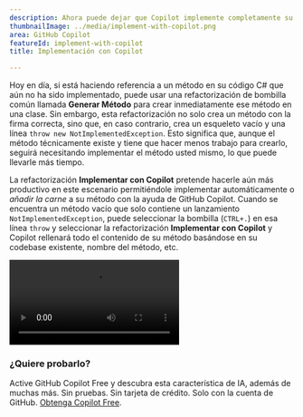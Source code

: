 ```yaml
---
description: Ahora puede dejar que Copilot implemente completamente su método C# vacío.
thumbnailImage: ../media/implement-with-copilot.png
area: GitHub Copilot
featureId: implement-with-copilot
title: Implementación con Copilot

---
```



Hoy en día, si está haciendo referencia a un método en su código C# que aún no ha sido implementado, puede usar una refactorización de bombilla común llamada **Generar Método** para crear inmediatamente ese método en una clase. Sin embargo, esta refactorización no solo crea un método con la firma correcta, sino que, en caso contrario, crea un esqueleto vacío y una línea `throw new NotImplementedException`. Esto significa que, aunque el método técnicamente existe y tiene que hacer menos trabajo para crearlo, seguirá necesitando implementar el método usted mismo, lo que puede llevarle más tiempo.

La refactorización **Implementar con Copilot** pretende hacerle aún más productivo en este escenario permitiéndole implementar automáticamente o *añadir la carne* a su método con la ayuda de GitHub Copilot. Cuando se encuentra un método vacío que solo contiene un lanzamiento `NotImplementedException`, puede seleccionar la bombilla (`CTRL+.`) en esa línea `throw` y seleccionar la refactorización **Implementar con Copilot** y Copilot rellenará todo el contenido de su método basándose en su codebase existente, nombre del método, etc.

![Implementación con Copilot](../media/implement-with-copilot.mp4)

### ¿Quiere probarlo?
Active GitHub Copilot Free y descubra esta característica de IA, además de muchas más.
 Sin pruebas. Sin tarjeta de crédito. Solo con la cuenta de GitHub. [Obtenga Copilot Free](https://github.com/settings/copilot).
